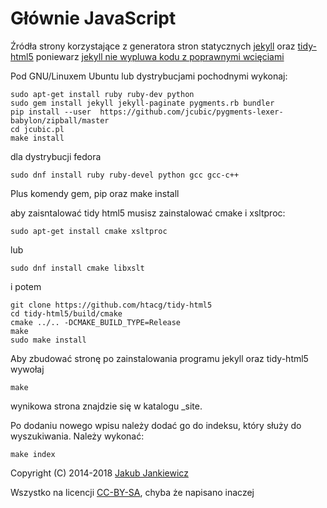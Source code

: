 # Głównie JavaScript

Źródła strony korzystające z generatora stron statycznych [jekyll](http://jekyllrb.com/)
oraz [tidy-html5](https://github.com/htacg/tidy-html5) poniewarz
[jekyll nie wypluwa kodu z poprawnymi wcięciami](https://github.com/jekyll/jekyll/issues/2640)

Pod GNU/Linuxem Ubuntu lub dystrybucjami pochodnymi wykonaj:

```
sudo apt-get install ruby ruby-dev python
sudo gem install jekyll jekyll-paginate pygments.rb bundler
pip install --user  https://github.com/jcubic/pygments-lexer-babylon/zipball/master
cd jcubic.pl
make install
```

dla dystrybucji fedora

```
sudo dnf install ruby ruby-devel python gcc gcc-c++
```
Plus komendy gem, pip oraz make install

aby zaisntalować tidy html5 musisz zainstalować cmake i xsltproc:

```
sudo apt-get install cmake xsltproc
```

lub

```
sudo dnf install cmake libxslt
```

i potem

```
git clone https://github.com/htacg/tidy-html5
cd tidy-html5/build/cmake
cmake ../.. -DCMAKE_BUILD_TYPE=Release
make
sudo make install
```


Aby zbudować stronę po zainstalowania programu jekyll oraz tidy-html5 wywołaj

```
make
```

wynikowa strona znajdzie się w katalogu _site.


Po dodaniu nowego wpisu należy dodać go do indeksu, który służy do wyszukiwania. Należy wykonać:

```
make index
```

Copyright (C) 2014-2018 [Jakub Jankiewicz](http://jcubic.pl/jakub-jankiewicz)

Wszystko na licencji [CC-BY-SA](http://creativecommons.org/licenses/by-sa/4.0/), chyba że napisano inaczej

